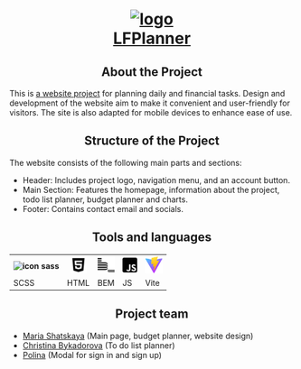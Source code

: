 <h1 align="center"><a href="https://github.com/Christina-888/project_3"><img src="/src/assets/logo-euY8K5Au.svg" alt="logo" height="40"/> <br/> LFPlanner</a></h1>
<h2 align="center">About the Project</h2>
<p>This is <a href="https://github.com/Christina-888/project_3">a website project</a> for planning daily and financial tasks. Design and development of the website aim to make it convenient and user-friendly for visitors. The site is also adapted for mobile devices to enhance ease of use.</p>
<h2 align="center">Structure of the Project</h2>
<p>The website consists of the following main parts and sections:</p>
<ul> 
  <li>Header: Includes project logo, navigation menu, and an account button.</li>
  <li>Main Section: Features the homepage, information about the project, todo list planner, budget planner and charts.</li>
  <li>Footer: Contains contact email and socials.</li>
</ul>
<h2 align="center">Tools and languages</h2>
<table>
  <tr>
    <th><img src="/src/assets/.svg" alt="icon sass" height="25" /></th>
    <th><img src="/src/assets/icons/readme_icons/html.svg" alt="icon html" height="30"/></th>
    <th><img src="/src/assets/icons/readme_icons/bem.svg" alt="icon bem" height="30"/></th>
    <th><img src="/src/assets/icons/readme_icons/js.svg" alt="icon js" height="30"/></th>
    <th><img src="/src/assets/icons/readme_icons/vite.svg" alt="icon vite" height="30"/></th>
  </tr>
  <tr>
    <td>SCSS</td>
    <td>HTML</td>
    <td>BEM</td>
    <td>JS</td>
    <td>Vite</td>
  </tr>
</table>
<h2 align="center">Project team</h2>
<ul> 
  <li><a href="https://github.com/makfluffy575">Maria Shatskaya</a> (Main page, budget planner, website design)</li>
  <li><a href="https://github.com/Christina-888">Christina Bykadorova</a> (To do list planner)</li>
  <li><a href="https://github.com/Polindrom6">Polina</a> (Modal for sign in and sign up)</li>
</ul>
